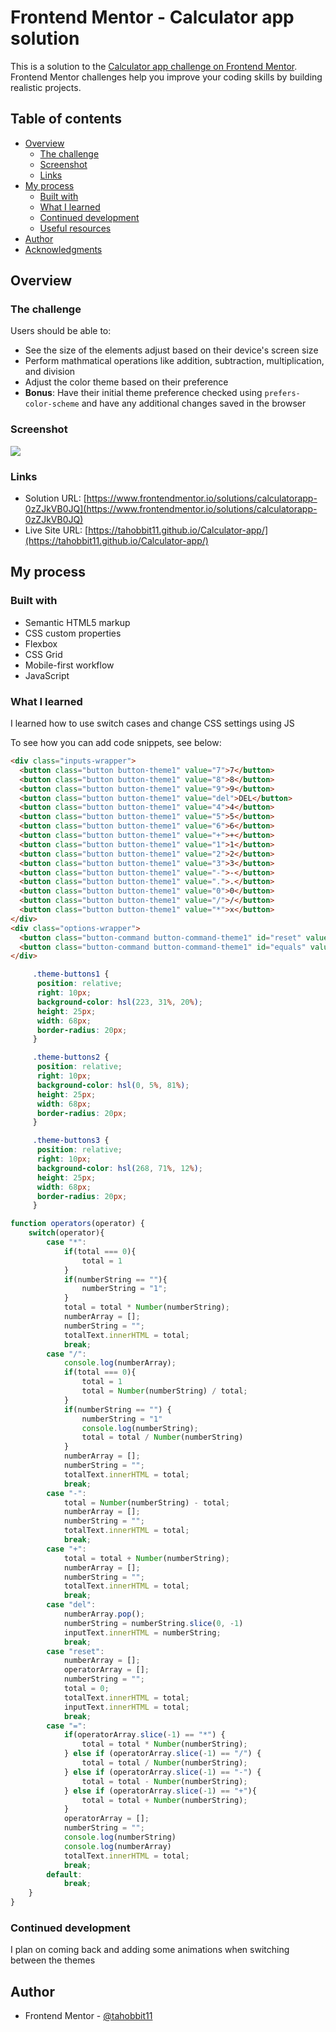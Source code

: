 # Frontend Mentor - Calculator app solution

This is a solution to the [Calculator app challenge on Frontend Mentor](https://www.frontendmentor.io/challenges/calculator-app-9lteq5N29). Frontend Mentor challenges help you improve your coding skills by building realistic projects. 

## Table of contents

- [Overview](#overview)
  - [The challenge](#the-challenge)
  - [Screenshot](#screenshot)
  - [Links](#links)
- [My process](#my-process)
  - [Built with](#built-with)
  - [What I learned](#what-i-learned)
  - [Continued development](#continued-development)
  - [Useful resources](#useful-resources)
- [Author](#author)
- [Acknowledgments](#acknowledgments)


## Overview

### The challenge

Users should be able to:

- See the size of the elements adjust based on their device's screen size
- Perform mathmatical operations like addition, subtraction, multiplication, and division
- Adjust the color theme based on their preference
- **Bonus**: Have their initial theme preference checked using `prefers-color-scheme` and have any additional changes saved in the browser

### Screenshot

![](./images/Screenshot%202023-07-12%20202530.png)

### Links

- Solution URL: [https://www.frontendmentor.io/solutions/calculatorapp-0zZJkVB0JQ](https://www.frontendmentor.io/solutions/calculatorapp-0zZJkVB0JQ)
- Live Site URL: [https://tahobbit11.github.io/Calculator-app/](https://tahobbit11.github.io/Calculator-app/)

## My process

### Built with

- Semantic HTML5 markup
- CSS custom properties
- Flexbox
- CSS Grid
- Mobile-first workflow
- JavaScript

### What I learned

I learned how to use switch cases and change CSS settings using JS

To see how you can add code snippets, see below:

```html
<div class="inputs-wrapper">
  <button class="button button-theme1" value="7">7</button>
  <button class="button button-theme1" value="8">8</button>
  <button class="button button-theme1" value="9">9</button>
  <button class="button button-theme1" value="del">DEL</button>
  <button class="button button-theme1" value="4">4</button>
  <button class="button button-theme1" value="5">5</button>
  <button class="button button-theme1" value="6">6</button>
  <button class="button button-theme1" value="+">+</button>
  <button class="button button-theme1" value="1">1</button>
  <button class="button button-theme1" value="2">2</button>
  <button class="button button-theme1" value="3">3</button>
  <button class="button button-theme1" value="-">-</button>
  <button class="button button-theme1" value=".">.</button>
  <button class="button button-theme1" value="0">0</button>
  <button class="button button-theme1" value="/">/</button>
  <button class="button button-theme1" value="*">x</button>
</div>
<div class="options-wrapper">
  <button class="button-command button-command-theme1" id="reset" value="reset">RESET</button>
  <button class="button-command button-command-theme1" id="equals" value="=">=</button>
</div>
```
```css
     .theme-buttons1 {
      position: relative;
      right: 10px;
      background-color: hsl(223, 31%, 20%);
      height: 25px;
      width: 68px;
      border-radius: 20px;
     }

     .theme-buttons2 {
      position: relative;
      right: 10px;
      background-color: hsl(0, 5%, 81%);
      height: 25px;
      width: 68px;
      border-radius: 20px;
     }

     .theme-buttons3 {
      position: relative;
      right: 10px;
      background-color: hsl(268, 71%, 12%);
      height: 25px;
      width: 68px;
      border-radius: 20px;
     }
```
```js
function operators(operator) {
    switch(operator){
        case "*":
            if(total === 0){
                total = 1                
            }
            if(numberString == ""){
                numberString = "1";
            }
            total = total * Number(numberString);
            numberArray = [];
            numberString = "";
            totalText.innerHTML = total;
            break;
        case "/":
            console.log(numberArray);
            if(total === 0){
                total = 1
                total = Number(numberString) / total;                
            } 
            if(numberString == "") {
                numberString = "1"
                console.log(numberString);
                total = total / Number(numberString)
            }
            numberArray = [];
            numberString = "";
            totalText.innerHTML = total;
            break;
        case "-":
            total = Number(numberString) - total;
            numberArray = [];
            numberString = "";
            totalText.innerHTML = total;
            break;
        case "+":
            total = total + Number(numberString);
            numberArray = [];
            numberString = "";
            totalText.innerHTML = total;
            break;
        case "del":
            numberArray.pop();
            numberString = numberString.slice(0, -1)
            inputText.innerHTML = numberString;
            break;
        case "reset":
            numberArray = [];
            operatorArray = [];
            numberString = "";
            total = 0;
            totalText.innerHTML = total;
            inputText.innerHTML = total;
            break;
        case "=":
            if(operatorArray.slice(-1) == "*") {
                total = total * Number(numberString);
            } else if (operatorArray.slice(-1) == "/") {
                total = total / Number(numberString);
            } else if (operatorArray.slice(-1) == "-") {
                total = total - Number(numberString);
            } else if (operatorArray.slice(-1) == "+"){
                total = total + Number(numberString);
            }
            operatorArray = [];
            numberString = "";
            console.log(numberString)
            console.log(numberArray)
            totalText.innerHTML = total;
            break;
        default: 
            break;    
    }
}
```

### Continued development

I plan on coming back and adding some animations when switching between the themes


## Author

- Frontend Mentor - [@tahobbit11](https://www.frontendmentor.io/profile/tahobbit11)

